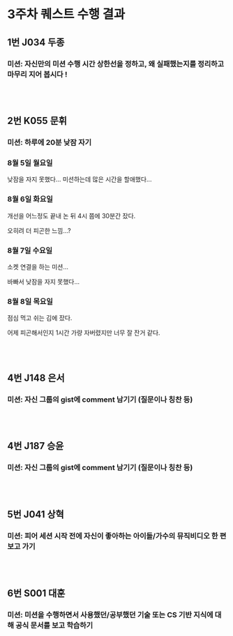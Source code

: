 # 3주차 퀘스트 수행 결과


## 1번 J034 두종

### 미션: 자신만의 미션 수행 시간 상한선을 정하고, 왜 실패했는지를 정리하고 마무리 지어 봅시다 !

<br/>

<br/>


## 2번 K055 문휘

### 미션: 하루에 20분 낮잠 자기

### 8월 5일 월요일

낮잠을 자지 못했다... 미션하는데 많은 시간을 할애했다...

### 8월 6일 화요일

개선을 어느정도 끝내 논 뒤 4시 쯤에 30분간 잤다.

오히려 더 피곤한 느낌...?

### 8월 7일 수요일

소켓 연결을 하는 미션...

바빠서 낮잠을 자지 못했다...

### 8월 8일 목요일

점심 먹고 쉬는 김에 잤다.

어제 피곤해서인지 1시간 가량 자버렸지만 너무 잘 잔거 같다.

<br/>


<br/>



## 4번 J148 은서

### 미션: 자신 그룹의 gist에 comment 남기기 (질문이나 칭찬 등)

<br/>


<br/>



## 4번 J187 승윤

### 미션: 자신 그룹의 gist에 comment 남기기 (질문이나 칭찬 등)

<br/>


<br/>



## 5번 J041 상혁

### 미션: 피어 세션 시작 전에 자신이 좋아하는 아이돌/가수의 뮤직비디오 한 편 보고 가기

<br/>


<br/>



## 6번 S001 대훈

### 미션: 미션을 수행하면서 사용했던/공부했던 기술 또는 CS 기반 지식에 대해 공식 문서를 보고 학습하기



<br/>


<br/>


